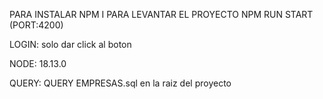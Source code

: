 PARA INSTALAR
NPM I
PARA LEVANTAR EL PROYECTO
NPM RUN START (PORT:4200)

LOGIN:
solo dar click al boton

NODE: 18.13.0

QUERY:
QUERY EMPRESAS.sql en la raiz del proyecto